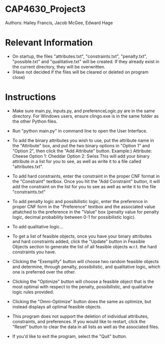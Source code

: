 # CAP4630_Project3
Authors: Hailey Francis, Jacob McGee, Edward Hage

# Relevant Information
- On startup, the files "attributes.txt", "constraints.txt", "penalty.txt", "possible.txt" and "qualitative.txt" will be created. If they already exist in the current directory, they will be overwritten.
- (Have not decided if the files will be cleared or deleted on program close)

# Instructions
- Make sure main.py, inputs.py, and preferenceLogic.py are in the same directory. For Windows users, ensure clingo.exe is in the same folder as the other Python files.
- Run "python main.py" in command line to open the User Interface.

- To add the binary attributes you wish to use, put the attribute name in the "Attribute" box, and put the two binary options in "Option 1" and "Option 2", then click the "Add Attribute" button.
Example:)
Attribute: Cheese
Option 1: Cheddar
Option 2: Swiss
This will add your binary attribute in a list for you to see, as well as write it to a file called "attributes.txt".

- To add hard constraints, enter the constraint in the proper CNF format in the "Constraint" textbox. Once you hit the "Add Constraint" button, it will add the constraint on the list for you to see as well as write it to the file "constraints.txt"

- To add penalty logic and possibilistic logic, enter the preference in proper CNF form in the "Preference" textbox and the associated value attatched to the preference in the "Value" box (penalty value for penalty logic, decimal probability between 0-1 for possibilistic logic).

- To add qualitative logic...

- To get a list of feasible objects, once you have your binary attributes and hard constraints added, click the "Update" button in Feasible Objects section to generate the list of all feasible objects w.r.t. the hard constraints you have.

- Clicking the "Exemplify" button will choose two random feasible objects and determine, through penalty, possibilistic, and qualitative logic, which one is preferred over the other.

- Clicking the "Optimize" button will choose a feasible object that is the most optimal with respect to the penalty, possibilistic, and qualitative logic rules provided.

- Clicking the "Omni-Optimize" button does the same as optimize, but instead displays all optimal feasible objects.

- This program does not support the deletion of individual attributes, constraints, and preferences. If you would like to restart, click the "Reset" button to clear the data in all lists as well as the associated files.

- If you'd like to exit the program, select the "Quit" button.
